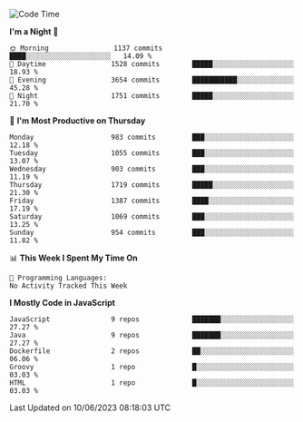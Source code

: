 <!--START_SECTION:waka-->
![Code Time](http://img.shields.io/badge/Code%20Time-1%2C298%20hrs%203%20mins-blue)

**I'm a Night 🦉** 

```text
🌞 Morning                1137 commits        ████░░░░░░░░░░░░░░░░░░░░░   14.09 % 
🌆 Daytime                1528 commits        █████░░░░░░░░░░░░░░░░░░░░   18.93 % 
🌃 Evening                3654 commits        ███████████░░░░░░░░░░░░░░   45.28 % 
🌙 Night                  1751 commits        █████░░░░░░░░░░░░░░░░░░░░   21.70 % 
```
📅 **I'm Most Productive on Thursday** 

```text
Monday                   983 commits         ███░░░░░░░░░░░░░░░░░░░░░░   12.18 % 
Tuesday                  1055 commits        ███░░░░░░░░░░░░░░░░░░░░░░   13.07 % 
Wednesday                903 commits         ███░░░░░░░░░░░░░░░░░░░░░░   11.19 % 
Thursday                 1719 commits        █████░░░░░░░░░░░░░░░░░░░░   21.30 % 
Friday                   1387 commits        ████░░░░░░░░░░░░░░░░░░░░░   17.19 % 
Saturday                 1069 commits        ███░░░░░░░░░░░░░░░░░░░░░░   13.25 % 
Sunday                   954 commits         ███░░░░░░░░░░░░░░░░░░░░░░   11.82 % 
```


📊 **This Week I Spent My Time On** 

```text
💬 Programming Languages: 
No Activity Tracked This Week
```

**I Mostly Code in JavaScript** 

```text
JavaScript               9 repos             ███████░░░░░░░░░░░░░░░░░░   27.27 % 
Java                     9 repos             ███████░░░░░░░░░░░░░░░░░░   27.27 % 
Dockerfile               2 repos             ██░░░░░░░░░░░░░░░░░░░░░░░   06.06 % 
Groovy                   1 repo              █░░░░░░░░░░░░░░░░░░░░░░░░   03.03 % 
HTML                     1 repo              █░░░░░░░░░░░░░░░░░░░░░░░░   03.03 % 
```




 Last Updated on 10/06/2023 08:18:03 UTC
<!--END_SECTION:waka-->

